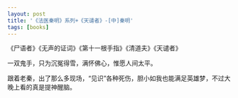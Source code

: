 ```yaml
---
layout: post
title: '《法医秦明》系列+《天谴者》-[中]秦明'
tags: [books]
---
```


《尸语者》《无声的证词》《第十一根手指》《清道夫》《天谴者》

一双鬼手，只为沉冤得雪，满怀佛心，惟愿人间太平。

跟着老秦，出了那么多现场，“见识”各种死伤，胆小如我也能满足英雄梦，不过大晚上看的真是提神醒脑。